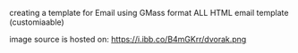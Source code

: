 creating a template for Email 
using GMass format
ALL HTML email template (customiaable)

image source is hosted on:
https://i.ibb.co/B4mGKrr/dvorak.png
